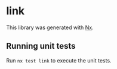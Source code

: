 # link

This library was generated with [Nx](https://nx.dev).

## Running unit tests

Run `nx test link` to execute the unit tests.

